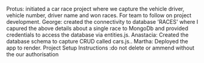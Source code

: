 Protus: initiated a car race project where we capture the vehicle driver, vehicle number, driver name and won races. For team to follow on project development.
George: created the connectivity to database 'RACES' where I capured the above details about a single race to MongoDb and provided credentials to access the database via entities.js.
Anastacia: Created the database schema to capture CRUD called cars.js..
Martha: Deployed the app to render.
Project Setup Instructions :do not delete or ammend without the our authorisation 
